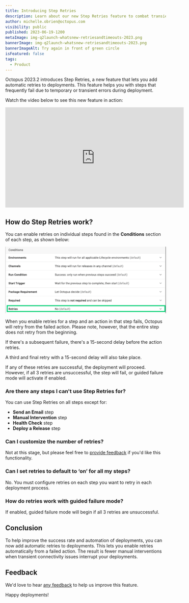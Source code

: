 ```yaml
---
title: Introducing Step Retries
description: Learn about our new Step Retries feature to combat transient connectivity issues and improve deployment success rates.
author: michelle.obrien@octopus.com
visibility: public
published: 2023-06-19-1200
metaImage: img-q2launch-whatsnew-retriesandtimeouts-2023.png
bannerImage: img-q2launch-whatsnew-retriesandtimeouts-2023.png
bannerImageAlt: Try again in front of green circle
isFeatured: false
tags:
  - Product
---
```


Octopus 2023.2 introduces Step Retries, a new feature that lets you add automatic retries to deployments. This feature helps you with steps that frequently fail due to temporary or transient errors during deployment.

Watch the video below to see this new feature in action:

<iframe width="560" height="315" src="https://www.youtube.com/embed/2KzwjpdZz70" title="YouTube video player" frameborder="0" allow="accelerometer; clipboard-write; encrypted-media; gyroscope; picture-in-picture; web-share" allowfullscreen></iframe>

## How do Step Retries work?

You can enable retries on individual steps found in the **Conditions** section of each step, as shown below:

![Retries field highlighted in the Conditions section of a step](stepautoretries.png)

When you enable retries for a step and an action in that step fails, Octopus will retry from the failed action. Please note, however, that the entire step does not retry from the beginning. 

If there's a subsequent failure, there's a 15-second delay before the action retries. 

A third and final retry with a 15-second delay will also take place. 

If any of these retries are successful, the deployment will proceed. However, if all 3 retries are unsuccessful, the step will fail, or guided failure mode will activate if enabled.

### Are there any steps I can't use Step Retries for?

You can use Step Retries on all steps except for:

- **Send an Email** step
- **Manual Intervention** step 
- **Health Check** step 
- **Deploy a Release** step

### Can I customize the number of retries?

Not at this stage, but please feel free to [provide feedback](https://octopusdeploy.typeform.com/to/UOObqaxV) if you'd like this functionality.

### Can I set retries to default to ‘on’ for all my steps?

No. You must configure retries on each step you want to retry in each deployment process.

### How do retries work with guided failure mode?

If enabled, guided failure mode will begin if all 3 retries are unsuccessful.

## Conclusion

To help improve the success rate and automation of deployments, you can now add automatic retries to deployments. This lets you enable retries automatically from a failed action. The result is fewer manual interventions when transient connectivity issues interrupt your deployments.

## Feedback

We'd love to hear [any feedback](https://octopusdeploy.typeform.com/to/UOObqaxV) to help us improve this feature.

Happy deployments!
